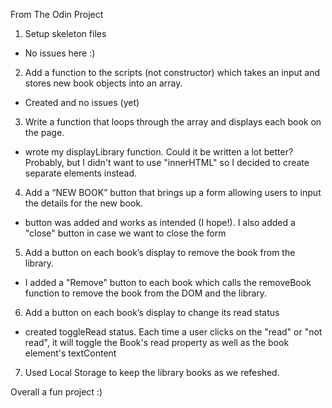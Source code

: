 From The Odin Project

1. Setup skeleton files
  - No issues here :)
2. Add a function to the scripts (not constructor) which takes an input and stores new book objects into an array.
  - Created and no issues (yet)
3. Write a function that loops through the array and displays each book on the page.
  - wrote my displayLibrary function. Could it be written a lot better? Probably, but I didn't want to use "innerHTML" so I decided to create separate elements instead.
4. Add a “NEW BOOK” button that brings up a form allowing users to input the details for the new book.
  - button was added and works as intended (I hope!). I also added a "close" button in case we want to close the form
5. Add a button on each book’s display to remove the book from the library.
  - I added a "Remove" button to each book which calls the removeBook function to remove the book from the DOM and the library.
6. Add a button on each book’s display to change its read status
  - created toggleRead status. Each time a user clicks on the "read" or "not read", it will toggle the Book's read property as well as the book element's textContent
7. Used Local Storage to keep the library books as we refeshed.

Overall a fun project :)
